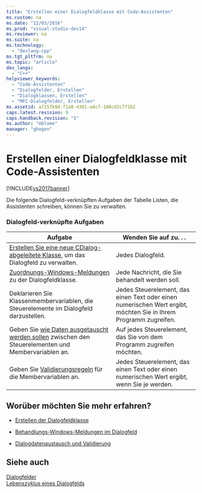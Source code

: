 ```yaml
---
title: "Erstellen einer Dialogfeldklasse mit Code-Assistenten"
ms.custom: na
ms.date: "12/03/2016"
ms.prod: "visual-studio-dev14"
ms.reviewer: na
ms.suite: na
ms.technology: 
  - "devlang-cpp"
ms.tgt_pltfrm: na
ms.topic: "article"
dev_langs: 
  - "C++"
helpviewer_keywords: 
  - "Code-Assistenten"
  - "Dialogfelder, Erstellen"
  - "Dialogklassen, Erstellen"
  - "MFC-Dialogfelder, Erstellen"
ms.assetid: a7157b9d-f1a8-4381-a4cf-180cd2c7f1b2
caps.latest.revision: 9
caps.handback.revision: "5"
ms.author: "mblome"
manager: "ghogen"
---
```

# Erstellen einer Dialogfeldklasse mit Code-Assistenten
[!INCLUDE[vs2017banner](../assembler/inline/includes/vs2017banner.md)]

Die folgende Dialogfeld\-verknüpften Aufgaben der Tabelle Listen, die Assistenten schreiben, können Sie zu verwalten.  
  
### Dialogfeld\-verknüpfte Aufgaben  
  
|Aufgabe|Wenden Sie auf zu. . .|  
|-------------|----------------------------|  
|[Erstellen Sie eine neue CDialog\-abgeleitete Klasse](../mfc/creating-your-dialog-class.md), um das Dialogfeld zu verwalten.|Jedes Dialogfeld.|  
|[Zuordnungs\-Windows\-Meldungen](../mfc/handling-windows-messages-in-your-dialog-box.md) zu der Dialogfeldklasse.|Jede Nachricht, die Sie behandelt werden soll.|  
|Deklarieren Sie Klassenmembervariablen, die Steuerelemente im Dialogfeld darzustellen.|Jedes Steuerelement, das einen Text oder einen numerischen Wert ergibt, möchten Sie in Ihrem Programm zugreifen.|  
|Geben Sie [wie Daten ausgetauscht werden sollen](../mfc/dialog-data-exchange-and-validation.md) zwischen den Steuerelementen und Membervariablen an.|Auf jedes Steuerelement, das Sie von dem Programm zugreifen möchten.|  
|Geben Sie [Validierungsregeln](../mfc/dialog-data-exchange-and-validation.md) für die Membervariablen an.|Jedes Steuerelement, das einen Text oder einen numerischen Wert ergibt, wenn Sie je werden.|  
  
## Worüber möchten Sie mehr erfahren?  
  
-   [Erstellen der Dialogfeldklasse](../mfc/creating-your-dialog-class.md)  
  
-   [Behandlungs\-Windows\-Meldungen im Dialogfeld](../mfc/handling-windows-messages-in-your-dialog-box.md)  
  
-   [Dialogdatenaustausch und Validierung](../mfc/dialog-data-exchange-and-validation.md)  
  
## Siehe auch  
 [Dialogfelder](../mfc/dialog-boxes.md)   
 [Lebenszyklus eines Dialogfelds](../mfc/life-cycle-of-a-dialog-box.md)